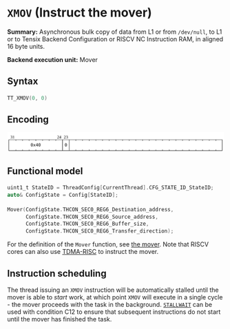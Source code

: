 # `XMOV` (Instruct the mover)

**Summary:** Asynchronous bulk copy of data from L1 or from `/dev/null`, to L1 or to Tensix Backend Configuration or RISCV NC Instruction RAM, in aligned 16 byte units.

**Backend execution unit:** Mover

## Syntax

```c
TT_XMOV(0, 0)
```

## Encoding

![](../../../Diagrams/Out/Bits32_XMOV.svg)

## Functional model

```c
uint1_t StateID = ThreadConfig[CurrentThread].CFG_STATE_ID_StateID;
auto& ConfigState = Config[StateID];

Mover(ConfigState.THCON_SEC0_REG6_Destination_address,
      ConfigState.THCON_SEC0_REG6_Source_address,
      ConfigState.THCON_SEC0_REG6_Buffer_size,
      ConfigState.THCON_SEC0_REG6_Transfer_direction);
```

For the definition of the `Mover` function, see [the mover](../Mover.md). Note that RISCV cores can also use [TDMA-RISC](../TDMA-RISC.md) to instruct the mover.

## Instruction scheduling

The thread issuing an `XMOV` instruction will be automatically stalled until the mover is able to _start_ work, at which point `XMOV` will execute in a single cycle - the mover proceeds with the task in the background. [`STALLWAIT`](STALLWAIT.md) can be used with condition C12 to ensure that subsequent instructions do not start until the mover has finished the task.
